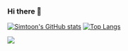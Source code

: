 ### Hi there 👋

[![Simtoon's GitHub stats](https://github-readme-stats.vercel.app/api?username=simonSlamka&theme=chartreuse-dark&show_icons=true)](https://ongakken.com/)
[![Top Langs](https://github-readme-stats.vercel.app/api/top-langs/?username=simonSlamka&layout=compact)](https://ongakken.com/)

<a href="https://github.com/simonSlamka/adlerka-poznamky">
  <img align="center" src="https://github-readme-stats.vercel.app/api/pin/?username=simonSlamka&repo=adlerka-poznamky" />
</a>


<!--
**simonSlamka/simonSlamka** is a ✨ _special_ ✨ repository because its `README.md` (this file) appears on your GitHub profile.

Here are some ideas to get you started:

- 🔭 I’m currently working on ...
- 🌱 I’m currently learning ...
- 👯 I’m looking to collaborate on ...
- 🤔 I’m looking for help with ...
- 💬 Ask me about ...
- 📫 How to reach me: ...
- 😄 Pronouns: ...
- ⚡ Fun fact: ...
-->
